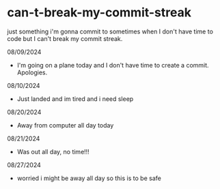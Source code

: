 # can-t-break-my-commit-streak
just something i'm gonna commit to sometimes when I don't have time to code but I can't break my commit streak.


08/09/2024
- I'm going on a plane today and I don't have time to create a commit. Apologies.

08/10/2024
- Just landed and im tired and i need sleep

08/20/2024
- Away from computer all day today

08/21/2024
- Was out all day, no time!!!

08/27/2024
- worried i might be away all day so this is to be safe

